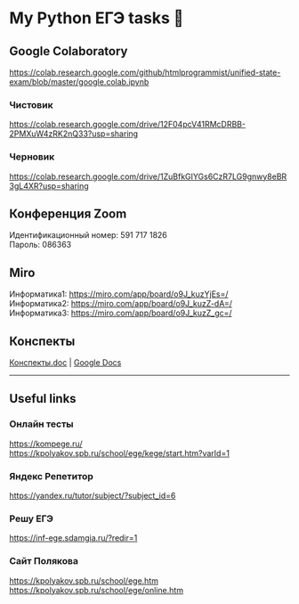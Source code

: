 # My Python ЕГЭ tasks 🤔

## Google Colaboratory  
https://colab.research.google.com/github/htmlprogrammist/unified-state-exam/blob/master/google.colab.ipynb  
### Чистовик  
https://colab.research.google.com/drive/12F04pcV41RMcDRBB-2PMXuW4zRK2nQ33?usp=sharing  
### Черновик  
https://colab.research.google.com/drive/1ZuBfkGIYGs6CzR7LG9gnwy8eBR3gL4XR?usp=sharing  

## Конференция Zoom
Идентификационный номер: 591 717 1826  
Пароль: 086363

## Miro
Информатика1: https://miro.com/app/board/o9J_kuzYjEs=/  
Информатика2: https://miro.com/app/board/o9J_kuzZ-dA=/  
Информатика3: https://miro.com/app/board/o9J_kuzZ_gc=/  

## Конспекты  
[Конспекты.doc](conspects/polyakov/) | [Google Docs](https://drive.google.com/drive/folders/1HlPIlsAsfpgaz24wh_NAiGSKb80-76_-?usp=sharing)  

---
## Useful links  
### Онлайн тесты  
https://kompege.ru/  
https://kpolyakov.spb.ru/school/ege/kege/start.htm?varId=1

### Яндекс Репетитор  
https://yandex.ru/tutor/subject/?subject_id=6  

### Решу ЕГЭ
https://inf-ege.sdamgia.ru/?redir=1

### Сайт Полякова  
https://kpolyakov.spb.ru/school/ege.htm  
https://kpolyakov.spb.ru/school/ege/online.htm

